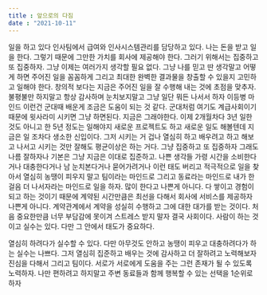 ```yaml
---
title : 앞으로의 다짐
date : "2021-10-11"
---
```


일을 하고 있다 인사팀에서 급여와 인사시스템관리를 담당하고 있다. 
나는 돈을 받고 일을 한다. 그렇기 때문에 그만한 가치를 회사에 제공해야 한다. 그러기 위해서는 집중하고 또 집중하자. 그냥 이제는 여러가지 생각할 필요 없다. 그냥 나를 믿고 딴 생각말고 어떻게 하면 주어진 일을 꼼꼼하게 그리고 최대한 완벽한 결과물을 창출할 수 있을지 고민하고 일해야 한다. 창의적 보다는 지금은 주어진 일을 잘 수행해 내는 것에 초점을 맞추자. 불평불만 하지말고 항상 감사하며 눈치보지말고 그냥 일단 뭐든 나서서 하자 이등병 마인드 이런건 군대때 배운게 조금은 도움이 되는 것 같다. 군대처럼 여기도 계급사회이기 때문에 윗사라미 시키면 그냥 하면된다. 지금은 그래야한다. 이제 2개월차다 3년 일한 것도 아니고 한 5년 정도는 일해야지 새로운 프로젝트도 하고 새로운 일도 해볼텐데 지금은 일 조차다 생소한 신입이다. 그저 시키는 거 겁나 열심히 하고 배우려고 하고 해보고 나서고 시키는 것만 잘해도 평균이상은 하는 거다. 그냥 집중하고 또 집중하자 그래도 나름 잘하자나 기본은 그냥 지금은 이대로 집준하고. 나쁜 생각들 가령 시간을 소비한다거나 대충한다거나 남 눈치본다거나 묻어가려거나 이런 태도 버리고 적극적으로 일을 찾아서 열심히 농땡이 피우지 말고 팀이라는 마인드로 그리고 동료라는 마인드로 내가 한 걸음 더 나서자라는 마인드로 일을 하자. 많이 한다고 나쁜게 아니다. 다 쌓이고 경험이 되고 하는 것이기 때문에 계약된 시간만큼은 최선을 다해서 회사에 서비스를 제공하자 나쁜게 아니다. 계약관계에서 계약을 성실히 수행하고 그에 대한 대가를 받는 것이다. 처음 중요한만큼 너무 부담감에 못이겨 스트레스 받지 말자 결국 사회이다. 사람이 하는 것이고 실수는 있다. 다만 그 안에서 태도가 중요하다. 

열심히 하려다가 실수할 수 있다. 다만 아무것도 안하고 농땡이 피우고 대충하려다가 하는 실수는 나쁘다. 그저 열심히 집준하고 배우는 것에 감사하고 더 잘하려고 노력해보자 진심을 다해서 그리고 팀이다. 서로가 서로에게 도움을 주는 그런 존재가 될 수 있도록 노력하자. 나만 편하려고 하지말고 주변 동료들과 함께 행복할 수 있는 선택을 1순위로 하자